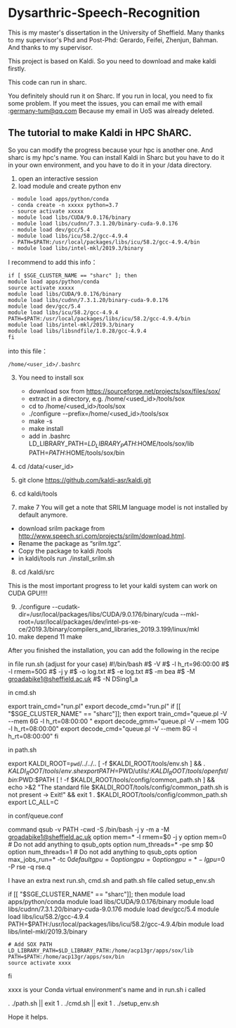 # Dysarthric-Speech-Recognition
This is my master's dissertation in the University of Sheffield.
Many thanks to my supervisor's Phd and Post-Phd: Gerardo, Feifei, Zhenjun, Bahman. 
And thanks to my supervisor. 

This project is based on Kaldi. So you need to download and make kaldi firstly.

This code can run in sharc.

You definitely should run it on Sharc. If you run in local, you need to fix some problem.
If you meet the issues, you can email me with email :germany-tum@qq.com
Because my email in UoS was already deleted.

## The tutorial to make Kaldi in HPC ShARC. 
So you can modify the progress because your hpc is another one.
And sharc is my hpc's name. You can install Kaldi in Sharc but you have to do it in your own environment, and you have to do it in your /data directory.

1. open an interactive session
2. load module and create python env
```
 - module load apps/python/conda
 - conda create -n xxxxx python=3.7
 - source activate xxxxx
 - module load libs/CUDA/9.0.176/binary
 - module load libs/cudnn/7.3.1.20/binary-cuda-9.0.176
 - module load dev/gcc/5.4
 - module load libs/icu/58.2/gcc-4.9.4
 - PATH=$PATH:/usr/local/packages/libs/icu/58.2/gcc-4.9.4/bin
 - module load libs/intel-mkl/2019.3/binary 
```
I recommend to add this info：
```
if [ $SGE_CLUSTER_NAME == "sharc" ]; then
module load apps/python/conda
source activate xxxxx
module load libs/CUDA/9.0.176/binary
module load libs/cudnn/7.3.1.20/binary-cuda-9.0.176
module load dev/gcc/5.4
module load libs/icu/58.2/gcc-4.9.4
PATH=$PATH:/usr/local/packages/libs/icu/58.2/gcc-4.9.4/bin
module load libs/intel-mkl/2019.3/binary 
module load libs/libsndfile/1.0.28/gcc-4.9.4
fi
```
into this file：
```
/home/<user_id>/.bashrc
```

3. You need to install sox 
    - download sox from https://sourceforge.net/projects/sox/files/sox/
    - extract in a directory, e.g. /home/<used_id>/tools/sox
    - cd to /home/<used_id>/tools/sox
    - ./configure --prefix=/home/<used_id>/tools/sox
    - make -s
    - make install
    - add in .bashrc
        LD_LIBRARY_PATH=$LD_LIBRARY_PATH:$HOME/tools/sox/lib
        PATH=$PATH:$HOME/tools/sox/bin

3. cd /data/<user_id>
4. git clone https://github.com/kaldi-asr/kaldi.git
5. cd kaldi/tools
6. make
7  You will get a note that SRILM language model is not installed by default anymore.
 - download srilm package from http://www.speech.sri.com/projects/srilm/download.html.
 - Rename the package as “srilm.tgz”.
 - Copy the package to kaldi /tools
 - in kaldi/tools run ./install_srilm.sh

8. cd /kaldi/src

This is the most important progress to let your kaldi system can work on CUDA GPU!!!!

9. ./configure --cudatk-dir=/usr/local/packages/libs/CUDA/9.0.176/binary/cuda --mkl-root=/usr/local/packages/dev/intel-ps-xe-ce/2019.3/binary/compilers_and_libraries_2019.3.199/linux/mkl
10. make depend
11 make

After you finished the installation, you can add the following in the recipe

in file run.sh (adjust for your case)
#!/bin/bash
#$ -V
#$ -l h_rt=96:00:00
#$ -l rmem=50G
#$ -j y
#$ -o log.txt
#$ -e log.txt
#$ -m bea
#$ -M groadabike1@sheffield.ac.uk
#$ -N DSing1_a


in cmd.sh

export train_cmd="run.pl"
export decode_cmd="run.pl"
if [[ "$SGE_CLUSTER_NAME" == "sharc"]]; then
    export train_cmd="queue.pl -V --mem 6G -l h_rt=08:00:00 "
    export decode_gmm="queue.pl -V --mem 10G -l h_rt=08:00:00"
    export decode_cmd="queue.pl -V --mem 8G -l h_rt=08:00:00"
fi

in path.sh

export KALDI_ROOT=`pwd`/../../..
[ -f $KALDI_ROOT/tools/env.sh ] && . $KALDI_ROOT/tools/env.sh
export PATH=$PWD/utils/:$KALDI_ROOT/tools/openfst/bin:$PWD:$PATH
[ ! -f $KALDI_ROOT/tools/config/common_path.sh ] && echo >&2 "The standard file $KALDI_ROOT/tools/config/common_path.sh is not present -> Exit!" && exit 1
. $KALDI_ROOT/tools/config/common_path.sh
export LC_ALL=C

in conf/queue.conf

command qsub -v PATH -cwd -S /bin/bash -j y -m a -M groadabike1@sheffield.ac.uk
option mem=* -l rmem=$0 -j y
option mem=0          # Do not add anything to qsub_opts
option num_threads=* -pe smp $0
option num_threads=1  # Do not add anything to qsub_opts
option max_jobs_run=* -tc $0
default gpu=0
option gpu=0
option gpu=* -l gpu=$0 -P rse -q rse.q

I have an extra next run.sh, cmd.sh and path.sh file called
setup_env.sh


if [[ "$SGE_CLUSTER_NAME" == "sharc"]]; then
    module load apps/python/conda
    module load libs/CUDA/9.0.176/binary
    module load libs/cudnn/7.3.1.20/binary-cuda-9.0.176
    module load dev/gcc/5.4
    module load libs/icu/58.2/gcc-4.9.4
    PATH=$PATH:/usr/local/packages/libs/icu/58.2/gcc-4.9.4/bin
    module load libs/intel-mkl/2019.3/binary

    # Add SOX PATH
    LD_LIBRARY_PATH=$LD_LIBRARY_PATH:/home/acp13gr/apps/sox/lib
    PATH=$PATH:/home/acp13gr/apps/sox/bin
    source activate xxxx
fi

xxxx is your Conda virtual environment's name
and in run.sh i called

. ./path.sh || exit 1
. ./cmd.sh || exit 1
. ./setup_env.sh


Hope it helps.
